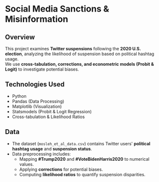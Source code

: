 # Social Media Sanctions & Misinformation 

## Overview
This project examines **Twitter suspensions** following the **2020 U.S. election**, analyzing the likelihood of suspension based on political hashtag usage.  
We use **cross-tabulation, corrections, and econometric models (Probit & Logit)** to investigate potential biases.

## Technologies Used
- Python
- Pandas (Data Processing)
- Matplotlib (Visualization)
- Statsmodels (Probit & Logit Regression)
- Cross-tabulation & Likelihood Ratios

## Data
- The dataset (`mosleh_et_al_data.csv`) contains Twitter users' **political hashtag usage** and **suspension status**.
- Data preprocessing includes:
  - Mapping **#Trump2020** and **#VoteBidenHarris2020** to numerical values.
  - Applying **corrections** for potential biases.
  - Computing **likelihood ratios** to quantify suspension disparities.
